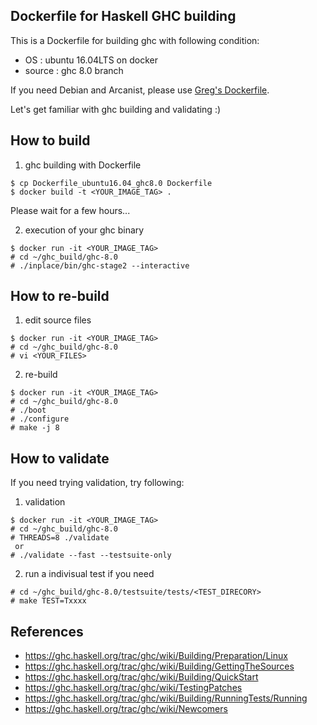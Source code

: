 
Dockerfile for Haskell GHC building
-----------------------------------

This is a Dockerfile for building ghc with following condition:
  * OS     : ubuntu 16.04LTS on docker
  * source : ghc 8.0 branch

If you need Debian and Arcanist, please use [Greg's Dockerfile][1].

Let's get familiar with ghc building and validating :)


## How to build

1. ghc building with Dockerfile
  ```
  $ cp Dockerfile_ubuntu16.04_ghc8.0 Dockerfile
  $ docker build -t <YOUR_IMAGE_TAG> .
  ```
  Please wait for a few hours...

2. execution of your ghc binary
  ```
  $ docker run -it <YOUR_IMAGE_TAG>
  # cd ~/ghc_build/ghc-8.0
  # ./inplace/bin/ghc-stage2 --interactive
  ```


## How to re-build

1. edit source files
  ```
  $ docker run -it <YOUR_IMAGE_TAG>
  # cd ~/ghc_build/ghc-8.0
  # vi <YOUR_FILES>
  ```

2. re-build
  ```
  $ docker run -it <YOUR_IMAGE_TAG>
  # cd ~/ghc_build/ghc-8.0
  # ./boot
  # ./configure
  # make -j 8      
  ```


## How to validate

  If you need trying validation, try following:

  1. validation

  ```
  $ docker run -it <YOUR_IMAGE_TAG>
  # cd ~/ghc_build/ghc-8.0
  # THREADS=8 ./validate
   or
  # ./validate --fast --testsuite-only
  ```

  2. run a indivisual test if you need
  ```
  # cd ~/ghc_build/ghc-8.0/testsuite/tests/<TEST_DIRECORY>
  # make TEST=Txxxx
  ```


## References

 * https://ghc.haskell.org/trac/ghc/wiki/Building/Preparation/Linux
 * https://ghc.haskell.org/trac/ghc/wiki/Building/GettingTheSources
 * https://ghc.haskell.org/trac/ghc/wiki/Building/QuickStart
 * https://ghc.haskell.org/trac/ghc/wiki/TestingPatches
 * https://ghc.haskell.org/trac/ghc/wiki/Building/RunningTests/Running
 * https://ghc.haskell.org/trac/ghc/wiki/Newcomers

[1]: https://github.com/gregwebs/ghc-docker-dev
